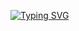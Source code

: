 <a href="https://git.io/typing-svg"><img src="https://readme-typing-svg.demolab.com?font=Bebas+Neue&weight=700&size=30&pause=2000&color=FFFFFF&center=true&vCenter=true&width=500&lines=Hello+%2C+welcome+to+my+space.+" alt="Typing SVG" /></a>
